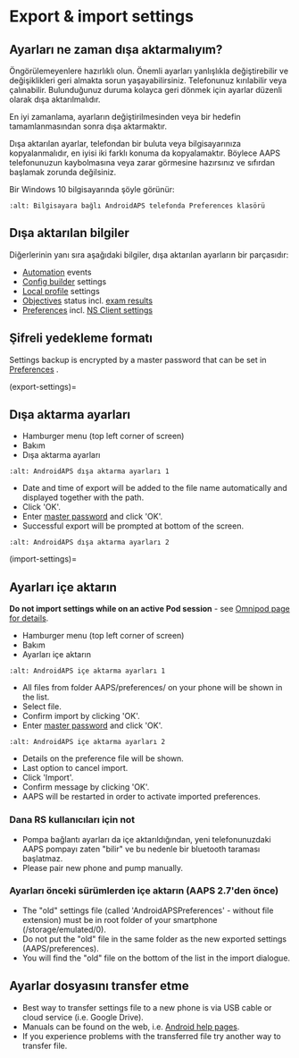 # Export & import settings

## Ayarları ne zaman dışa aktarmalıyım?

Öngörülemeyenlere hazırlıklı olun. Önemli ayarları yanlışlıkla değiştirebilir ve değişiklikleri geri almakta sorun yaşayabilirsiniz. Telefonunuz kırılabilir veya çalınabilir. Bulunduğunuz duruma kolayca geri dönmek için ayarlar düzenli olarak dışa aktarılmalıdır.

En iyi zamanlama, ayarların değiştirilmesinden veya bir hedefin tamamlanmasından sonra dışa aktarmaktır.

Dışa aktarılan ayarlar, telefondan bir buluta veya bilgisayarınıza kopyalanmalıdır, en iyisi iki farklı konuma da kopyalamaktır. Böylece AAPS telefonunuzun kaybolmasına veya zarar görmesine hazırsınız ve sıfırdan başlamak zorunda değilsiniz.

Bir Windows 10 bilgisayarında şöyle görünür:

```{image} ../images/AAPS_ExImportSettingsWin.png
:alt: Bilgisayara bağlı AndroidAPS telefonda Preferences klasörü
```

## Dışa aktarılan bilgiler

Diğerlerinin yanı sıra aşağıdaki bilgiler, dışa aktarılan ayarların bir parçasıdır:

- [Automation](../Usage/Automation.md) events
- [Config builder](../Configuration/Config-Builder.md) settings
- [Local profile](../Configuration/Config-Builder.md#local-profile) settings
- [Objectives](../Usage/Objectives.md) status incl. [exam results](../Usage/Objectives.md#objective-3-prove-your-knowledge)
- [Preferences](../Configuration/Preferences.md) incl. [NS Client settings](../Configuration/Preferences.md#nsclient)

## Şifreli yedekleme formatı

Settings backup is encrypted by a master password that can be set in [Preferences](../Configuration/Preferences.md#master-password) .

(export-settings)=
## Dışa aktarma ayarları

- Hamburger menu (top left corner of screen)
- Bakım
- Dışa aktarma ayarları

```{image} ../images/AAPS_ExportSettings1.png
:alt: AndroidAPS dışa aktarma ayarları 1
```

- Date and time of export will be added to the file name automatically and displayed together with the path.
- Click 'OK'.
- Enter [master password](../Configuration/Preferences.md#master-password) and click 'OK'.
- Successful export will be prompted at bottom of the screen.

```{image} ../images/AAPS_ExportSettings2.png
:alt: AndroidAPS dışa aktarma ayarları 2
```

(import-settings)=
## Ayarları içe aktarın

**Do not import settings while on an active Pod session** - see [Omnipod page for details](../Configuration/OmnipodEros.md#import-settings-from-previous-aaps).

- Hamburger menu (top left corner of screen)
- Bakım
- Ayarları içe aktarın

```{image} ../images/AAPS_ImportSettings1.png
:alt: AndroidAPS içe aktarma ayarları 1
```

- All files from folder AAPS/preferences/ on your phone will be shown in the list.
- Select file.
- Confirm import by clicking 'OK'.
- Enter [master password](../Configuration/Preferences.md#master-password) and click 'OK'.

```{image} ../images/AAPS_ImportSettings2.png
:alt: AndroidAPS içe aktarma ayarları 2
```

- Details on the preference file will be shown.
- Last option to cancel import.
- Click 'Import'.
- Confirm message by clicking 'OK'.
- AAPS will be restarted in order to activate imported preferences.

### Dana RS kullanıcıları için not

- Pompa bağlantı ayarları da içe aktarıldığından, yeni telefonunuzdaki AAPS pompayı zaten "bilir" ve bu nedenle bir bluetooth taraması başlatmaz.
- Please pair new phone and pump manually.

### Ayarları önceki sürümlerden içe aktarın (AAPS 2.7'den önce)

- The "old" settings file (called 'AndroidAPSPreferences' - without file extension) must be in root folder of your smartphone (/storage/emulated/0).
- Do not put the "old" file in the same folder as the new exported settings (AAPS/preferences).
- You will find the "old" file on the bottom of the list in the import dialogue.

## Ayarlar dosyasını transfer etme

- Best way to transfer settings file to a new phone is via USB cable or cloud service (i.e. Google Drive).
- Manuals can be found on the web, i.e. [Android help pages](https://support.google.com/android/answer/9064445?hl=en).
- If you experience problems with the transferred file try another way to transfer file.

